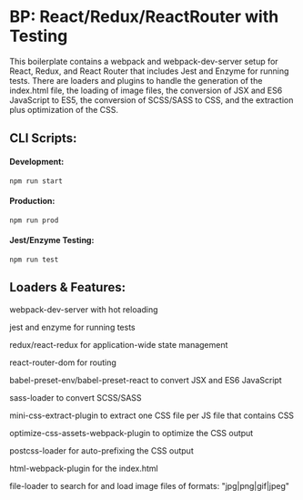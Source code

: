 # BP: React/Redux/ReactRouter with Testing
This boilerplate contains a webpack and webpack-dev-server setup for React, Redux, and React Router that includes Jest and Enzyme for running tests. There are loaders and plugins to handle the generation of the index.html file, the loading of image files, the conversion of JSX and ES6 JavaScript to ES5, the conversion of SCSS/SASS to CSS, and the extraction plus optimization of the CSS.


## CLI Scripts:

#### Development: 
```
npm run start
```

#### Production: 
```
npm run prod
```

#### Jest/Enzyme Testing: 
```
npm run test
```


## Loaders & Features:

webpack-dev-server with hot reloading

jest and enzyme for running tests

redux/react-redux for application-wide state management

react-router-dom for routing

babel-preset-env/babel-preset-react to convert JSX and ES6 JavaScript

sass-loader to convert SCSS/SASS

mini-css-extract-plugin to extract one CSS file per JS file that contains CSS 

optimize-css-assets-webpack-plugin to optimize the CSS output

postcss-loader for auto-prefixing the CSS output

html-webpack-plugin for the index.html

file-loader to search for and load image files of formats: "jpg|png|gif|jpeg"
